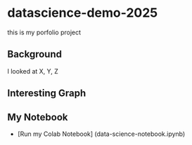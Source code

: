 # datascience-demo-2025
this is my porfolio project 

## Background

I looked at X, Y, Z

## Interesting Graph


## My Notebook

* [Run my Colab Notebook] (data-science-notebook.ipynb)
